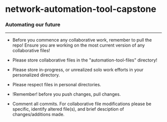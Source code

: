 # network-automation-tool-capstone

### Automating our future

---

- Before you commence any collaborative work, remember to pull the repo!  Ensure you are working on the most current version of any collaborative files!

- Please store collaborative files in the "automation-tool-files" directory!

- Please store in-progress, or unrealized solo work efforts in your personalized directory.

- Please respect files in personal directories.

- !Remember! before you push changes, pull changes.

- Comment all commits.  For collaborative file modifications please be specific, identify altered file(s), and brief desciption of changes/additions made.
